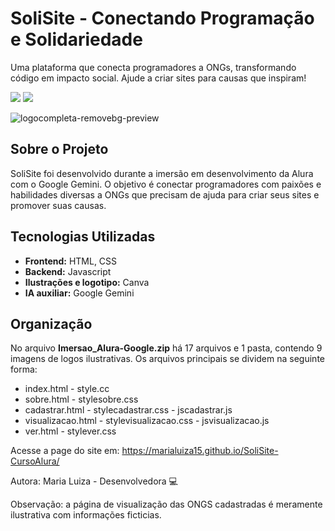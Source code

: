 # SoliSite - Conectando Programação e Solidariedade
Uma plataforma que conecta programadores a ONGs, transformando código em impacto social. Ajude a criar sites para causas que inspiram!

<img src="https://img.shields.io/badge/Google%20Gemini-8E75B2?style=for-the-badge&logo=googlegemini&logoColor=white" />  <img src="https://img.shields.io/badge/JavaScript-323330?style=for-the-badge&logo=javascript&logoColor=F7DF1E" /> 

![logocompleta-removebg-preview](https://github.com/user-attachments/assets/9bb7822b-aff7-4912-a5bf-3c76329b645f)

## Sobre o Projeto
SoliSite foi desenvolvido durante a imersão em desenvolvimento da Alura com o Google Gemini. O objetivo é conectar programadores com paixões e habilidades diversas a ONGs que precisam de ajuda para criar seus sites e promover suas causas.

## Tecnologias Utilizadas
* **Frontend:** HTML, CSS
* **Backend:** Javascript
* **Ilustrações e logotipo:** Canva
* **IA auxiliar:** Google Gemini

## Organização
No arquivo **Imersao_Alura-Google.zip**  há 17 arquivos e 1 pasta, contendo 9 imagens de logos ilustrativas. Os arquivos principais se dividem na seguinte forma:
* index.html - style.cc
* sobre.html - stylesobre.css
* cadastrar.html - stylecadastrar.css - jscadastrar.js
* visualizacao.html - stylevisualizacao.css - jsvisualizacao.js
* ver.html - stylever.css

 Acesse a page do site em: https://marialuiza15.github.io/SoliSite-CursoAlura/

Autora: Maria Luiza - Desenvolvedora :computer:

Observação: a página de visualização das ONGS cadastradas é meramente ilustrativa com informações ficticias.
